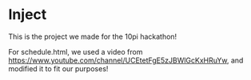# Inject
This is the project we made for the 10pi hackathon!

For schedule.html, we used a video from https://www.youtube.com/channel/UCEtetFgE5zJBWlGcKxHRuYw, and modified it to fit our purposes!
